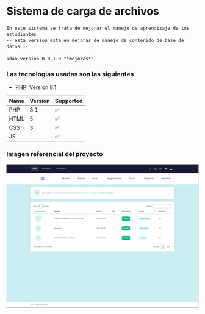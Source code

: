 # Sistema de carga de archivos

    En este sistema se trata de mejorar el manejo de aprendizaje de los estudiantes
    -- esta version esta en mejoras de manejo de contenido de base de datos --

    kdon version 0.0.1.0 "*mejoras*"

### Las tecnologias usadas son las siguientes 

* [PHP](https://www.php.net/): Version 8.1

| Name | Version | Supported          |
| ---- | ------- | ------------------ |
| PHP  |   8.1   | :white_check_mark: |
| HTML  |   5   | :white_check_mark: |
| CSS  |   3   | :white_check_mark: |
| JS  |      | :white_check_mark: |

### Imagen referencial del proyecto

![Imgen del proyecto](assets/media/demos/muestra.png)